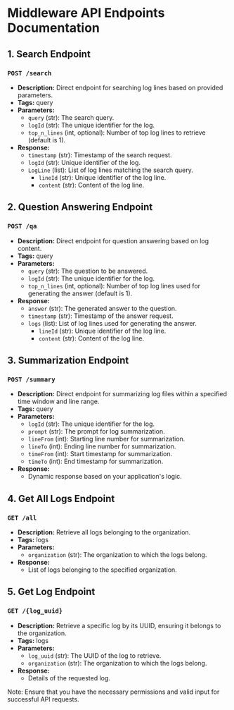 # Middleware API Endpoints Documentation

## 1. Search Endpoint
### `POST /search`
- **Description:** Direct endpoint for searching log lines based on provided parameters.
- **Tags:** query
- **Parameters:**
  - `query` (str): The search query.
  - `logId` (str): The unique identifier for the log.
  - `top_n_lines` (int, optional): Number of top log lines to retrieve (default is 1).
- **Response:**
  - `timestamp` (str): Timestamp of the search request.
  - `logId` (str): Unique identifier of the log.
  - `LogLine` (list): List of log lines matching the search query.
    - `lineId` (str): Unique identifier of the log line.
    - `content` (str): Content of the log line.

## 2. Question Answering Endpoint
### `POST /qa`
- **Description:** Direct endpoint for question answering based on log content.
- **Tags:** query
- **Parameters:**
  - `query` (str): The question to be answered.
  - `logId` (str): The unique identifier for the log.
  - `top_n_lines` (int, optional): Number of top log lines used for generating the answer (default is 1).
- **Response:**
  - `answer` (str): The generated answer to the question.
  - `timestamp` (str): Timestamp of the answer request.
  - `logs` (list): List of log lines used for generating the answer.
    - `lineId` (str): Unique identifier of the log line.
    - `content` (str): Content of the log line.

## 3. Summarization Endpoint
### `POST /summary`
- **Description:** Direct endpoint for summarizing log files within a specified time window and line range.
- **Tags:** query
- **Parameters:**
  - `logId` (str): The unique identifier for the log.
  - `prompt` (str): The prompt for log summarization.
  - `lineFrom` (int): Starting line number for summarization.
  - `lineTo` (int): Ending line number for summarization.
  - `timeFrom` (int): Start timestamp for summarization.
  - `timeTo` (int): End timestamp for summarization.
- **Response:**
  - Dynamic response based on your application's logic.
  
## 4. Get All Logs Endpoint
### `GET /all`
- **Description:** Retrieve all logs belonging to the organization.
- **Tags:** logs
- **Parameters:**
  - `organization` (str): The organization to which the logs belong.
- **Response:**
  - List of logs belonging to the specified organization.

## 5. Get Log Endpoint
### `GET /{log_uuid}`
- **Description:** Retrieve a specific log by its UUID, ensuring it belongs to the organization.
- **Tags:** logs
- **Parameters:**
  - `log_uuid` (str): The UUID of the log to retrieve.
  - `organization` (str): The organization to which the logs belong.
- **Response:**
  - Details of the requested log.

Note: Ensure that you have the necessary permissions and valid input for successful API requests.

